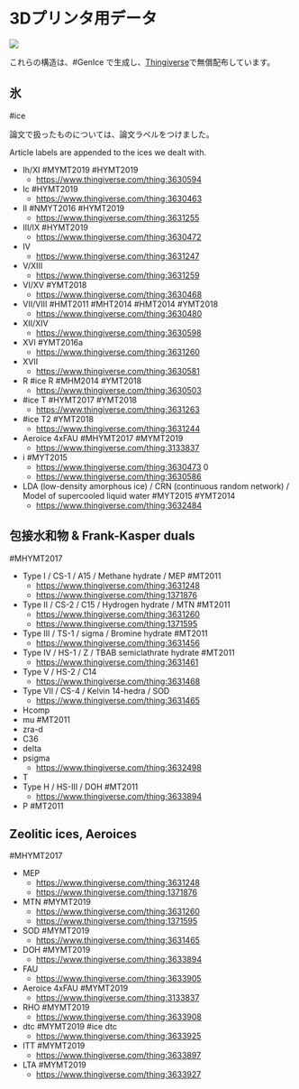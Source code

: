 # 3Dプリンタ用データ

![](https://i.gyazo.com/936aabbe84fa478443890bae6d78a875.jpg)

これらの構造は、#GenIce で生成し、[Thingiverse](https://thingiverse.com)で無償配布しています。





## 氷

#ice

論文で扱ったものについては、論文ラベルをつけました。

Article labels are appended to the ices we dealt with.


* Ih/XI #MYMT2019 #HYMT2019
  * https://www.thingiverse.com/thing:3630594
* Ic #HYMT2019
  * https://www.thingiverse.com/thing:3630463
* II #NMYT2016 #HYMT2019
  * https://www.thingiverse.com/thing:3631255
* III/IX #HYMT2019
  * https://www.thingiverse.com/thing:3630472
* IV
  * https://www.thingiverse.com/thing:3631247
* V/XIII
  * https://www.thingiverse.com/thing:3631259
* VI/XV #YMT2018
  * https://www.thingiverse.com/thing:3630468
* VII/VIII #HMT2011 #MHT2014 #HMT2014 #YMT2018
  * https://www.thingiverse.com/thing:3630480
* XII/XIV
  * https://www.thingiverse.com/thing:3630598
* XVI #YMT2016a
  * https://www.thingiverse.com/thing:3631260
* XVII
  * https://www.thingiverse.com/thing:3630581
* R #ice R   #MHM2014 #YMT2018
  * https://www.thingiverse.com/thing:3630503
* #ice T  #HYMT2017 #YMT2018
  * https://www.thingiverse.com/thing:3631263
* #ice T2   #YMT2018
  * https://www.thingiverse.com/thing:3631244
* Aeroice 4xFAU #MHYMT2017 #MYMT2019
  * https://www.thingiverse.com/thing:3133837
* i  #MYT2015
  * https://www.thingiverse.com/thing:3630473
0 
  * https://www.thingiverse.com/thing:3630586
* LDA (low-density amorphous ice) / CRN (continuous random network) / Model of supercooled liquid water #MYT2015 #YMT2014
  * https://www.thingiverse.com/thing:3632484



## 包接水和物 & Frank-Kasper duals

#MHYMT2017


* Type I / CS-1 / A15 / Methane hydrate / MEP #MT2011
  * https://www.thingiverse.com/thing:3631248
  * https://www.thingiverse.com/thing:1371876
* Type II / CS-2 / C15 / Hydrogen hydrate / MTN #MT2011
  * https://www.thingiverse.com/thing:3631260 
  * https://www.thingiverse.com/thing:1371595
* Type III / TS-1 / sigma / Bromine hydrate  #MT2011
  * https://www.thingiverse.com/thing:3631456
* Type IV / HS-1 / Z / TBAB semiclathrate hydrate #MT2011
  * https://www.thingiverse.com/thing:3631461
* Type V / HS-2 / C14
  * https://www.thingiverse.com/thing:3631468
* Type VII / CS-4 / Kelvin 14-hedra / SOD
  * https://www.thingiverse.com/thing:3631465
* Hcomp
* mu #MT2011
* zra-d
* C36
* delta
* psigma
  * https://www.thingiverse.com/thing:3632498
* T
* Type H / HS-III / DOH  #MT2011
  * https://www.thingiverse.com/thing:3633894
* P  #MT2011



## Zeolitic ices, Aeroices

#MHYMT2017


* MEP
  * https://www.thingiverse.com/thing:3631248
  * https://www.thingiverse.com/thing:1371876
* MTN #MYMT2019
  * https://www.thingiverse.com/thing:3631260 
  * https://www.thingiverse.com/thing:1371595
* SOD #MYMT2019
  * https://www.thingiverse.com/thing:3631465
* DOH #MYMT2019
  * https://www.thingiverse.com/thing:3633894
* FAU
  * https://www.thingiverse.com/thing:3633905
* Aeroice 4xFAU #MYMT2019
  * https://www.thingiverse.com/thing:3133837
* RHO #MYMT2019
  * https://www.thingiverse.com/thing:3633908
* dtc #MYMT2019 #ice dtc 
  * https://www.thingiverse.com/thing:3633925
* ITT #MYMT2019
  * https://www.thingiverse.com/thing:3633897
* LTA #MYMT2019
  * https://www.thingiverse.com/thing:3633927





